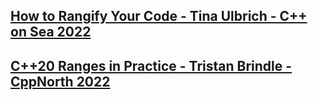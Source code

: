## [How to Rangify Your Code - Tina Ulbrich - C++ on Sea 2022](https://www.youtube.com/watch?v=Ln_cVjJl680&list=LL6MKUgGZ9Q8c2Ff7GnoRoqA)

## [C++20 Ranges in Practice - Tristan Brindle - CppNorth 2022](https://www.youtube.com/watch?v=L0bhZp6HMDM&list=LL6MKUgGZ9Q8c2Ff7GnoRoqA)


